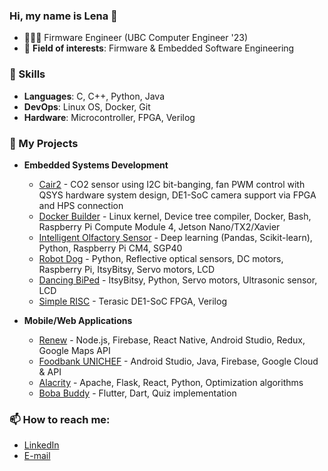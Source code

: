 ### Hi, my name is Lena 👋
- 👩🏻‍💻 Firmware Engineer (UBC Computer Engineer '23)
- 🌻 **Field of interests**: Firmware & Embedded Software Engineering

### 🍄 Skills
- **Languages**: C, C++, Python, Java
- **DevOps**: Linux OS, Docker, Git
- **Hardware**: Microcontroller, FPGA, Verilog

### 🍰 My Projects
- **Embedded Systems Development**
  -  [Cair2](https://github.com/kimd98/Cair2) - CO2 sensor using I2C bit-banging, fan PWM control with QSYS hardware system design, DE1-SoC camera support via FPGA and HPS connection
  -  [Docker Builder](https://github.com/kimd98/Docker-Builder) - Linux kernel, Device tree compiler, Docker, Bash, Raspberry Pi Compute Module 4, Jetson Nano/TX2/Xavier
  -  [Intelligent Olfactory Sensor](https://github.com/kimd98/Intelligent-Olfactory-Sensor) - Deep learning (Pandas, Scikit-learn), Python, Raspberry Pi CM4, SGP40
  -  [Robot Dog](https://github.com/kimd98/RobotDog) - Python, Reflective optical sensors, DC motors, Raspberry Pi, ItsyBitsy, Servo motors, LCD
  -  [Dancing BiPed](https://github.com/kimd98/DancingBiPed) - ItsyBitsy, Python, Servo motors, Ultrasonic sensor, LCD
  -  [Simple RISC](https://github.com/kimd98/Simple-RISC) - Terasic DE1-SoC FPGA, Verilog

- **Mobile/Web Applications**
  - [Renew](https://github.com/kimd98/renew) - Node.js, Firebase, React Native, Android Studio, Redux, Google Maps API
  - [Foodbank UNICHEF](https://github.com/kimd98/Foodbank-UNICHEF) - Android Studio, Java, Firebase, Google Cloud & API
  - [Alacrity](https://github.com/kimd98/Alacrity) - Apache, Flask, React, Python, Optimization algorithms
  - [Boba Buddy](https://github.com/kimd98/Boba-Buddy) - Flutter, Dart, Quiz implementation 

### 📫 How to reach me:
- [LinkedIn](https://www.linkedin.com/in/lenakim-ubc/)
- [E-mail](https://mail.google.com/mail/?view=cm&fs=1&tf=1&to=lenakim0215@gmail.com)
